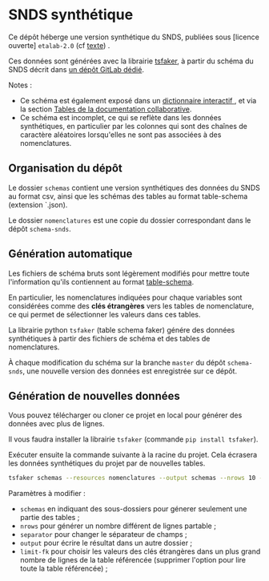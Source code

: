 # SNDS synthétique

Ce dépôt héberge une version synthétique du SNDS, publiées sous [licence ouverte] `etalab-2.0` (cf [texte](LICENCE.md)) .
 
Ces données sont générées avec la librairie [tsfaker](https://gitlab.com/healthdatahub/tsfaker), à partir du schéma du SNDS décrit dans [un dépôt GitLab dédié](https://gitlab.com/healthdatahub/schema-snds). 

Notes : 
- Ce schéma est également exposé dans un [dictionnaire interactif ](https://drees.shinyapps.io/dico-snds/), et via la section [Tables de la documentation collaborative](https://documentation-snds.health-data-hub.fr/tables/).
- Ce schéma est incomplet, ce qui se reflète dans les données synthétiques, en particulier par les colonnes qui sont des chaînes de caractère aléatoires lorsqu'elles ne sont pas associées à des nomenclatures.

## Organisation du dépôt

Le dossier `schemas` contient une version synthétiques des données du SNDS au format csv, ainsi que les schémas des tables au format table-schema (extension `.json). 

Le dossier `nomenclatures` est une copie du dossier correspondant dans le dépôt `schema-snds`.

## Génération automatique

Les fichiers de schéma bruts sont légèrement modifiés pour mettre toute l'information qu'ils contiennent au format [table-schema](https://gitlab.com/healthdatahub/schema-snds/blob/master/documentation/Table-Schema.md). 

En particulier, les nomenclatures indiquées pour chaque variables sont considérées comme des **clés étrangères** vers les tables de nomenclature, ce qui permet de sélectionner les valeurs dans ces tables.

La librairie python `tsfaker` (table schema faker) génére des données synthétiques à partir des fichiers de schéma et des tables de nomenclatures. 

À chaque modification du schéma sur la branche `master` du dépôt `schema-snds`, une nouvelle version des données est enregistrée sur ce dépôt. 

## Génération de nouvelles données

Vous pouvez télécharger ou cloner ce projet en local pour générer des données avec plus de lignes.

Il vous faudra installer la librairie `tsfaker` (commande `pip install tsfaker`).

Exécuter ensuite la commande suivante à la racine du projet. Cela écrasera les données synthétiques du projet par de nouvelles tables.
 
```bash
tsfaker schemas --resources nomenclatures --output schemas --nrows 10 --separator ',' --overwrite  --limit-fk 10
```

Paramètres à modifier : 
- `schemas` en indiquant des sous-dossiers pour génerer seulement une partie des tables ; 
- `nrows` pour générer un nombre différent de lignes partable ;
- `separator` pour changer le séparateur de champs ; 
- `output` pour écrire le résultat dans un autre dossier ;
- `limit-fk` pour choisir les valeurs des clés étrangères dans un plus grand nombre de lignes de la table référencée (supprimer l'option pour lire toute la table référencée) ;
